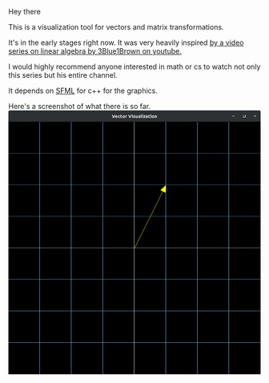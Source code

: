 Hey there

This is a visualization tool for vectors and matrix transformations. 

It's in the early stages right now. It was very heavily inspired [by a video series on linear algebra by 3Blue1Brown on youtube.](https://www.youtube.com/playlist?list=PLZHQObOWTQDPD3MizzM2xVFitgF8hE_ab)

I would highly recommend anyone interested in math or cs to watch not only this series but his entire channel.

It depends on [SFML](https://www.sfml-dev.org/) for c++ for the graphics.

Here's a screenshot of what there is so far.
![screenshot](screenshots/test1.png)